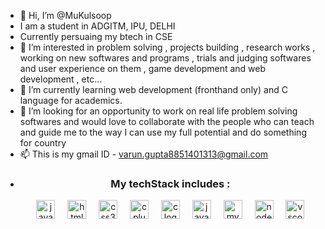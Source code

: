 - 👋 Hi, I’m @MuKulsoop
-  I am a student in ADGITM, IPU, DELHI
-  Currently persuaing my btech in CSE
- 👀 I’m interested in problem solving , projects building , research works , working on new softwares and programs , trials and judging softwares and user experience on them , game development and web development , etc...
- 🌱 I’m currently learning web development (fronthand only) and C language for academics.
- 💞️ I’m looking for an opportunity to work on real life problem solving softwares and would love to collaborate with the people who can teach and guide me to the way I can use my full potential and do something for country 
- 📫 This is my gmail ID - varun.gupta8851401313@gmail.com
- <div align="center">
  <h3>My techStack includes : </h3>
  <img src="https://cdn.jsdelivr.net/gh/devicons/devicon/icons/javascript/javascript-plain.svg" height="30" alt="javascript logo"  />
  <img width="12" />
  <img src="https://cdn.jsdelivr.net/gh/devicons/devicon/icons/html5/html5-original.svg" height="30" alt="html5 logo"  />
  <img width="12" />
  <img src="https://cdn.jsdelivr.net/gh/devicons/devicon/icons/css3/css3-original.svg" height="30" alt="css3 logo"  />
  <img width="12" />
  <img src="https://cdn.jsdelivr.net/gh/devicons/devicon/icons/cplusplus/cplusplus-original.svg" height="30" alt="cplusplus logo"  />
  <img width="12" />
  <img src="https://cdn.jsdelivr.net/gh/devicons/devicon/icons/c/c-original.svg" height="30" alt="c logo"  />
  <img width="12" />
  <img src="https://cdn.jsdelivr.net/gh/devicons/devicon/icons/java/java-original.svg" height="30" alt="java logo"  />
  <img width="12" />
  <img src="https://cdn.jsdelivr.net/gh/devicons/devicon/icons/mysql/mysql-original.svg" height="30" alt="mysql logo"  />
  <img width="12" />
  <img src="https://cdn.jsdelivr.net/gh/devicons/devicon/icons/nodejs/nodejs-original.svg" height="30" alt="nodejs logo"  />
  <img width="12" />
  <img src="https://cdn.jsdelivr.net/gh/devicons/devicon/icons/vscode/vscode-original.svg" height="30" alt="vscode logo"  />
</div>


